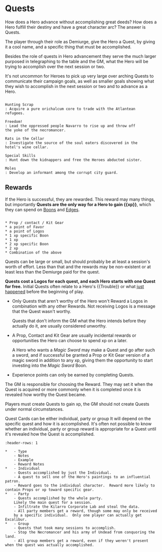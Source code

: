 # Quests

How does a Hero advance without accomplishing great 
deeds?  How does a Hero fulfill their destiny and 
have a great character arc?  The answer is Quests.

The player through their role as Demiurge, give the 
Hero a Quest, by giving it a cool name, and a specific
thing that must be accomplished.  

Besides the role of quests in Hero advancement they 
serve the much larger purposed in telegraphing to 
the table and the GM, what the Hero will be trying
to accomplish over the next session or two.  

It's not uncommon for Heroes to pick up very large
over arching Quests to communicate their 
campaign goals, 
as well as smaller goals showing what they wish to 
accomplish in the next session or two and 
to advance as a Hero. 

```{admonition} Example Quests

Hunting Scrap
: Acquire a pure orichalcum core to trade with the Atlantean
refugees. 

Freedom!
: Lead the oppressed people Navarro to rise up and throw off
the yoke of the necromancer.

Rats in the Cellar
: Investigate the source of the soul eaters discovered in the 
hotel's wine cellar.

Special Skills
: Hunt down the kidnappers and free the Heroes abducted sister.

Moles
: Develop an informant among the corrupt city guard.

```

## Rewards

If the Hero is successful, they are rewarded.  This
reward may many things, but importantly **Quests are the 
only way for a Hero to gain {{xp}}**, which they can 
spend on [Boons](boons/boons.md) and [Edges](edges).



```{sidebar} Possible Rewards:

* Prop / contact / Kit Gear
* a point of Favor
* a point of Logos 
* 1 xp specific Boon
* 1 xp
* 2 xp specific Boon
* 2 xp
* Combination of the above
```

Quests can be large or small, but should probably 
be at least a session's worth of effort. 
Less than that and 
the rewards may be non-existent or at least less 
than the Demiurge paid for the quest. 

**Quests cost a Logos for each quest, and each 
Hero starts with one Quest for free.** Initial 
Quests often relate to a Hero's {{Trouble}} or 
what [just happened](checklist.md) before 
the beginning of play.

* Only Quests that aren't worthy of the Hero won't 
Reward a Logos in combination with any other 
Rewards.  Not receiving Logos is a message that the 
Quest wasn't worthy.

    Quests that don't inform the GM what the Hero 
    intends before they actually do it, are usually
    considered unworthy.

* A Prop, Contact and Kit Gear are usually incidental
rewards or opportunities the Hero can choose to 
spend xp on a later.  

    A Hero who wants a 
    *Magic Sword* may make a Quest and go after such a 
    sword, and if successful be granted a Prop or Kit Gear 
    version of a magic sword in addition to any xp, giving 
    them the opportunity to start investing into the 
    *Magic Sword* Boon. 
    
* Experience points can only be earned by completing Quests.

The GM is responsible for choosing the Reward.  They may set 
it when the Quest is acquired or more commonly when it is 
completed once it is revealed how worthy the Quest became.

Players must create Quests to gain xp, the GM should not create
Quests under normal circumstances. 


Quest Cards can be either individual, party or group It
will depend on the specific quest and how it is
accomplished.  It's often not possible to know whether 
an individual, party or group reward is appropriate 
for a Quest until it's revealed how the Quest is 
accomplished. 




```{list-table}
:header-rows: 1

*   - Type
    - Notes
    - Example
    - Reward Notes
*   - Individual
    - Quests accomplished by just the Individual. 
    - A quest to sell one of the Hero's paintings to an influential patron.
    - Reward goes to the individual character.  Reward more likely to contain Props or xp toward specific gear. 
*   - Party
    - Quests accomplished by the whole party.  
    Likely the main quest for a session. 
    - Infiltrate the Kilarro Corporate Lab and steal the data.
    - All party members get a reward, though some may only be received 
    by a specific individual.  Only one player can actually get Excalibur.
*   - Group
    - Quests that took many sessions to accomplish.  
    - Stop the Necromancer and his army of Undead from conquoring the land.
    - All group members get a reward, even if they weren't present when the quest was actually accomplished.  
```

